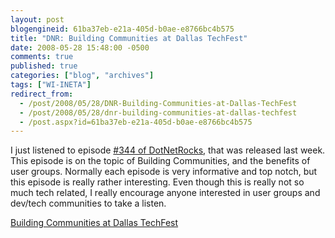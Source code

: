 ```yaml
---
layout: post
blogengineid: 61ba37eb-e21a-405d-b0ae-e8766bc4b575
title: "DNR: Building Communities at Dallas TechFest"
date: 2008-05-28 15:48:00 -0500
comments: true
published: true
categories: ["blog", "archives"]
tags: ["WI-INETA"]
redirect_from: 
  - /post/2008/05/28/DNR-Building-Communities-at-Dallas-TechFest
  - /post/2008/05/28/dnr-building-communities-at-dallas-techfest
  - /post.aspx?id=61ba37eb-e21a-405d-b0ae-e8766bc4b575
---
```

<!-- more -->

I just listened to episode <a href="http://www.dotnetrocks.com/default.aspx?showNum=344">#344 of DotNetRocks</a>, that was released last week. This episode is on the topic of Building Communities, and the benefits of user groups. Normally each episode is very informative and top notch, but this episode is really rather interesting. Even though this is really not so much tech related, I really encourage anyone interested in user groups and dev/tech communities to take a listen.

<a href="http://www.dotnetrocks.com/default.aspx?showNum=344">Building Communities at Dallas TechFest</a>
